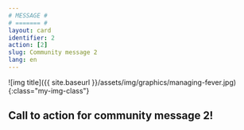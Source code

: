 ```yaml
---
# MESSAGE #
# ======= #
layout: card
identifier: 2 
action: [2]
slug: Community message 2
lang: en
---
```


![img title]({{ site.baseurl }}/assets/img/graphics/managing-fever.jpg){:class="my-img-class"}


## Call to action for community message 2!
